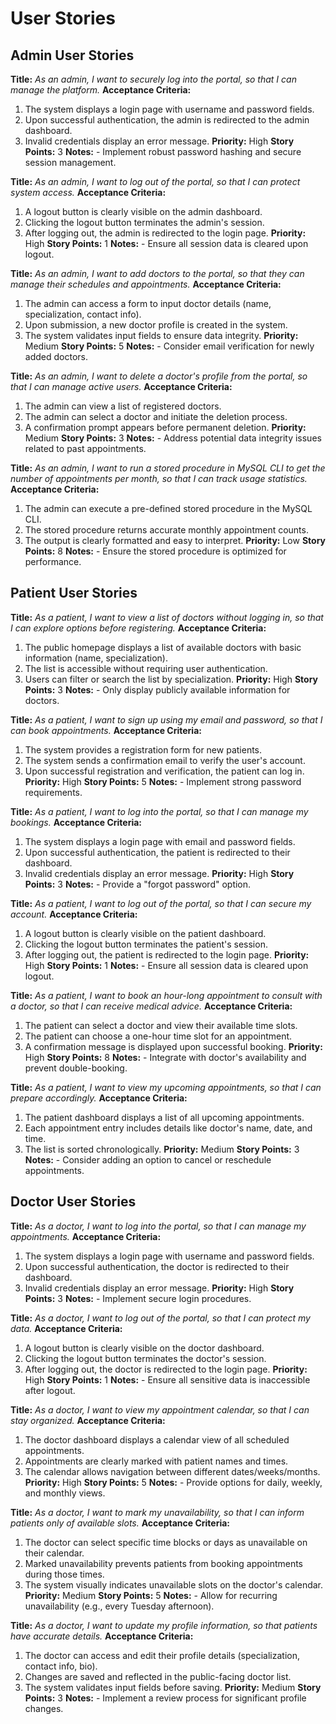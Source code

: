 # User Stories

## Admin User Stories

**Title:** _As an admin, I want to securely log into the portal, so that I can manage the platform._
**Acceptance Criteria:**
1. The system displays a login page with username and password fields.
2. Upon successful authentication, the admin is redirected to the admin dashboard.
3. Invalid credentials display an error message.
**Priority:** High
**Story Points:** 3
**Notes:** - Implement robust password hashing and secure session management.

**Title:** _As an admin, I want to log out of the portal, so that I can protect system access._
**Acceptance Criteria:**
1. A logout button is clearly visible on the admin dashboard.
2. Clicking the logout button terminates the admin's session.
3. After logging out, the admin is redirected to the login page.
**Priority:** High
**Story Points:** 1
**Notes:** - Ensure all session data is cleared upon logout.

**Title:** _As an admin, I want to add doctors to the portal, so that they can manage their schedules and appointments._
**Acceptance Criteria:**
1. The admin can access a form to input doctor details (name, specialization, contact info).
2. Upon submission, a new doctor profile is created in the system.
3. The system validates input fields to ensure data integrity.
**Priority:** Medium
**Story Points:** 5
**Notes:** - Consider email verification for newly added doctors.

**Title:** _As an admin, I want to delete a doctor's profile from the portal, so that I can manage active users._
**Acceptance Criteria:**
1. The admin can view a list of registered doctors.
2. The admin can select a doctor and initiate the deletion process.
3. A confirmation prompt appears before permanent deletion.
**Priority:** Medium
**Story Points:** 3
**Notes:** - Address potential data integrity issues related to past appointments.

**Title:** _As an admin, I want to run a stored procedure in MySQL CLI to get the number of appointments per month, so that I can track usage statistics._
**Acceptance Criteria:**
1. The admin can execute a pre-defined stored procedure in the MySQL CLI.
2. The stored procedure returns accurate monthly appointment counts.
3. The output is clearly formatted and easy to interpret.
**Priority:** Low
**Story Points:** 8
**Notes:** - Ensure the stored procedure is optimized for performance.

## Patient User Stories

**Title:** _As a patient, I want to view a list of doctors without logging in, so that I can explore options before registering._
**Acceptance Criteria:**
1. The public homepage displays a list of available doctors with basic information (name, specialization).
2. The list is accessible without requiring user authentication.
3. Users can filter or search the list by specialization.
**Priority:** High
**Story Points:** 3
**Notes:** - Only display publicly available information for doctors.

**Title:** _As a patient, I want to sign up using my email and password, so that I can book appointments._
**Acceptance Criteria:**
1. The system provides a registration form for new patients.
2. The system sends a confirmation email to verify the user's account.
3. Upon successful registration and verification, the patient can log in.
**Priority:** High
**Story Points:** 5
**Notes:** - Implement strong password requirements.

**Title:** _As a patient, I want to log into the portal, so that I can manage my bookings._
**Acceptance Criteria:**
1. The system displays a login page with email and password fields.
2. Upon successful authentication, the patient is redirected to their dashboard.
3. Invalid credentials display an error message.
**Priority:** High
**Story Points:** 3
**Notes:** - Provide a "forgot password" option.

**Title:** _As a patient, I want to log out of the portal, so that I can secure my account._
**Acceptance Criteria:**
1. A logout button is clearly visible on the patient dashboard.
2. Clicking the logout button terminates the patient's session.
3. After logging out, the patient is redirected to the login page.
**Priority:** High
**Story Points:** 1
**Notes:** - Ensure all session data is cleared upon logout.

**Title:** _As a patient, I want to book an hour-long appointment to consult with a doctor, so that I can receive medical advice._
**Acceptance Criteria:**
1. The patient can select a doctor and view their available time slots.
2. The patient can choose a one-hour time slot for an appointment.
3. A confirmation message is displayed upon successful booking.
**Priority:** High
**Story Points:** 8
**Notes:** - Integrate with doctor's availability and prevent double-booking.

**Title:** _As a patient, I want to view my upcoming appointments, so that I can prepare accordingly._
**Acceptance Criteria:**
1. The patient dashboard displays a list of all upcoming appointments.
2. Each appointment entry includes details like doctor's name, date, and time.
3. The list is sorted chronologically.
**Priority:** Medium
**Story Points:** 3
**Notes:** - Consider adding an option to cancel or reschedule appointments.

## Doctor User Stories

**Title:** _As a doctor, I want to log into the portal, so that I can manage my appointments._
**Acceptance Criteria:**
1. The system displays a login page with username and password fields.
2. Upon successful authentication, the doctor is redirected to their dashboard.
3. Invalid credentials display an error message.
**Priority:** High
**Story Points:** 3
**Notes:** - Implement secure login procedures.

**Title:** _As a doctor, I want to log out of the portal, so that I can protect my data._
**Acceptance Criteria:**
1. A logout button is clearly visible on the doctor dashboard.
2. Clicking the logout button terminates the doctor's session.
3. After logging out, the doctor is redirected to the login page.
**Priority:** High
**Story Points:** 1
**Notes:** - Ensure all sensitive data is inaccessible after logout.

**Title:** _As a doctor, I want to view my appointment calendar, so that I can stay organized._
**Acceptance Criteria:**
1. The doctor dashboard displays a calendar view of all scheduled appointments.
2. Appointments are clearly marked with patient names and times.
3. The calendar allows navigation between different dates/weeks/months.
**Priority:** High
**Story Points:** 5
**Notes:** - Provide options for daily, weekly, and monthly views.

**Title:** _As a doctor, I want to mark my unavailability, so that I can inform patients only of available slots._
**Acceptance Criteria:**
1. The doctor can select specific time blocks or days as unavailable on their calendar.
2. Marked unavailability prevents patients from booking appointments during those times.
3. The system visually indicates unavailable slots on the doctor's calendar.
**Priority:** Medium
**Story Points:** 5
**Notes:** - Allow for recurring unavailability (e.g., every Tuesday afternoon).

**Title:** _As a doctor, I want to update my profile information, so that patients have accurate details._
**Acceptance Criteria:**
1. The doctor can access and edit their profile details (specialization, contact info, bio).
2. Changes are saved and reflected in the public-facing doctor list.
3. The system validates input fields before saving.
**Priority:** Medium
**Story Points:** 3
**Notes:** - Implement a review process for significant profile changes.
